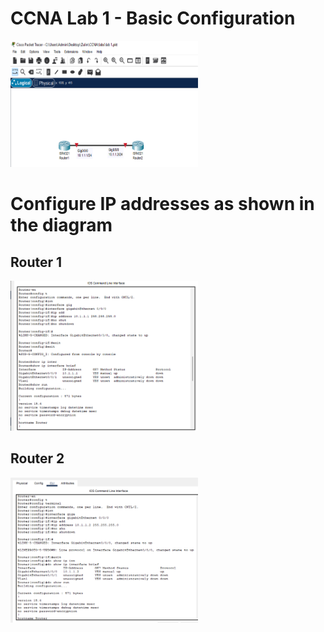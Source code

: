 # CCNA Lab 1 - Basic Configuration

<img
  src="/1.png"
  alt="Router Configuration"
  title="Optional title"
  style="display: inline-block; margin: 0 auto; max-width: 300px">
  
# Configure IP addresses as shown in the diagram
## Router 1

<img
  src="/2.png"
  alt="Router 1"
  title="Optional title"
  style="display: inline-block; margin: 0 auto; max-width: 300px">

## Router 2

<img
  src="/3.png"
  alt="Router 2"
  title="Optional title"
  style="display: inline-block; margin: 0 auto; max-width: 300px">
